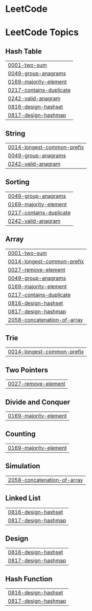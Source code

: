 # LeetCode
<!---LeetCode Topics Start-->
# LeetCode Topics
## Hash Table
|  |
| ------- |
| [0001-two-sum](https://github.com/Eirado/LeetCode/tree/master/0001-two-sum) |
| [0049-group-anagrams](https://github.com/Eirado/LeetCode/tree/master/0049-group-anagrams) |
| [0169-majority-element](https://github.com/Eirado/LeetCode/tree/master/0169-majority-element) |
| [0217-contains-duplicate](https://github.com/Eirado/LeetCode/tree/master/0217-contains-duplicate) |
| [0242-valid-anagram](https://github.com/Eirado/LeetCode/tree/master/0242-valid-anagram) |
| [0816-design-hashset](https://github.com/Eirado/LeetCode/tree/master/0816-design-hashset) |
| [0817-design-hashmap](https://github.com/Eirado/LeetCode/tree/master/0817-design-hashmap) |
## String
|  |
| ------- |
| [0014-longest-common-prefix](https://github.com/Eirado/LeetCode/tree/master/0014-longest-common-prefix) |
| [0049-group-anagrams](https://github.com/Eirado/LeetCode/tree/master/0049-group-anagrams) |
| [0242-valid-anagram](https://github.com/Eirado/LeetCode/tree/master/0242-valid-anagram) |
## Sorting
|  |
| ------- |
| [0049-group-anagrams](https://github.com/Eirado/LeetCode/tree/master/0049-group-anagrams) |
| [0169-majority-element](https://github.com/Eirado/LeetCode/tree/master/0169-majority-element) |
| [0217-contains-duplicate](https://github.com/Eirado/LeetCode/tree/master/0217-contains-duplicate) |
| [0242-valid-anagram](https://github.com/Eirado/LeetCode/tree/master/0242-valid-anagram) |
## Array
|  |
| ------- |
| [0001-two-sum](https://github.com/Eirado/LeetCode/tree/master/0001-two-sum) |
| [0014-longest-common-prefix](https://github.com/Eirado/LeetCode/tree/master/0014-longest-common-prefix) |
| [0027-remove-element](https://github.com/Eirado/LeetCode/tree/master/0027-remove-element) |
| [0049-group-anagrams](https://github.com/Eirado/LeetCode/tree/master/0049-group-anagrams) |
| [0169-majority-element](https://github.com/Eirado/LeetCode/tree/master/0169-majority-element) |
| [0217-contains-duplicate](https://github.com/Eirado/LeetCode/tree/master/0217-contains-duplicate) |
| [0816-design-hashset](https://github.com/Eirado/LeetCode/tree/master/0816-design-hashset) |
| [0817-design-hashmap](https://github.com/Eirado/LeetCode/tree/master/0817-design-hashmap) |
| [2058-concatenation-of-array](https://github.com/Eirado/LeetCode/tree/master/2058-concatenation-of-array) |
## Trie
|  |
| ------- |
| [0014-longest-common-prefix](https://github.com/Eirado/LeetCode/tree/master/0014-longest-common-prefix) |
## Two Pointers
|  |
| ------- |
| [0027-remove-element](https://github.com/Eirado/LeetCode/tree/master/0027-remove-element) |
## Divide and Conquer
|  |
| ------- |
| [0169-majority-element](https://github.com/Eirado/LeetCode/tree/master/0169-majority-element) |
## Counting
|  |
| ------- |
| [0169-majority-element](https://github.com/Eirado/LeetCode/tree/master/0169-majority-element) |
## Simulation
|  |
| ------- |
| [2058-concatenation-of-array](https://github.com/Eirado/LeetCode/tree/master/2058-concatenation-of-array) |
## Linked List
|  |
| ------- |
| [0816-design-hashset](https://github.com/Eirado/LeetCode/tree/master/0816-design-hashset) |
| [0817-design-hashmap](https://github.com/Eirado/LeetCode/tree/master/0817-design-hashmap) |
## Design
|  |
| ------- |
| [0816-design-hashset](https://github.com/Eirado/LeetCode/tree/master/0816-design-hashset) |
| [0817-design-hashmap](https://github.com/Eirado/LeetCode/tree/master/0817-design-hashmap) |
## Hash Function
|  |
| ------- |
| [0816-design-hashset](https://github.com/Eirado/LeetCode/tree/master/0816-design-hashset) |
| [0817-design-hashmap](https://github.com/Eirado/LeetCode/tree/master/0817-design-hashmap) |
<!---LeetCode Topics End-->